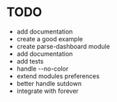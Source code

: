 TODO
===

* add documentation
* create a good example
* create parse-dashboard module
* add documentation
* add tests
* handle --no-color
* extend modules preferences
* better handle sutdown
* integrate with forever